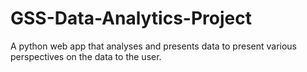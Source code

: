 # GSS-Data-Analytics-Project
A python web app that analyses and presents data to present various perspectives on the data to the user.
